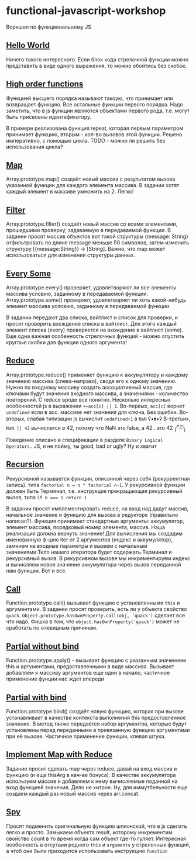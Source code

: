 # functional-javascript-workshop

Воркшоп по функциональному JS

## [Hello World](./hello-worls.js)
Ничего такого интересного.
Если блок кода стрелочной функции можно представить в виде одного выражения, то можно обойтись без скобок.

## [High order functions](./high-order-functions.js)
Функцией высшего порядка называют такоую, что принимает или возвращает функцию.
Все остальные функции первого порядка.
Надо заметить, что в js функции являются объектами первого рода, т.е. могут быть присвоены идентификатору.

В примере реализована функция repeat, которая первым параметром принимает функцию, вторым - кол-во вызовов этой функции.
Решено императивно, с помощью цикла. TODO - можно ли решить без использования цикла?

## [Map](./map.js)
Array.prototype.map() создаёт новый массив с результатом вызова указанной функции для каждого элемента массива.
В задании хотят каждый элемент в массиве умножить на 2. Легко!

## [Filter](./filter.js)
Array.prototype.filter() создаёт новый массив со всеми элементами, прошедшими проверку, задаваемую в передаваемой функции.
В задании просят массив объектов вот такой структуры {message: String} отфильтровать по длине message меньше 50 символов, 
затем изменить структуру [{message:String}} -> [String]. Важно, что map может использоваться для изменении структуры данных.

## [Every Some](./every-some.js)
Array.prototype.every() проверяет, удовлетворяют ли все элементы массива условию, заданному в передаваемой функции.
Array.prototype.some() проверяет, удовлетворяет ли хоть какой-нибудь элемент массива условию, заданному в передаваемой функции.

В задании передают два списка, вайтлист и список для проверки, и просят проверить вхождение списка в вайтлист. 
Для этого каждый элемент списка (every) проверяется на вхождение в вайтлист (some).
Еще одна важная особенность стрелочных функций - можно опустить круглые скобки для функции одного аргумента!

## [Reduce](./reduce.js)
Array.prototype.reduce() применяет функцию к аккумулятору и каждому значению массива (слева-направо), сводя его к одному значению.
Нужно по входному массиву создать ассоциативный массив, где ключами будут значения входного массива, а значениями - количество повторений.
С reduce вроде все понятно.
Несколько интересных особенностей js в выражении `++acc[c] || 1`. 
Во-первых, `acc[c]` вернет `undefined` если в асс. массиве нет значения для ключа. Без ошибки. 
Во-вторых, слабая типизации js вычислит `undefined+1` в `NaN` ʕ•ᴥ•ʔ 
В-третьих, `NaN || 42` вычислится в 42, потому что NaN это false, а 42.. это 42 ༼ ͒ ̶ ͒༽
Поведение описано в спецификации в разделе `Binary Logical Operators.`
JS, я не пойму, ты good, bad or ugly?
Ну и хватит

## [Recursion](./recursion.js)
Рекурсивной называется функция, описанной через себя (рекуррентная запись). типа `factorial n = n * factorial n-1`.
У рекурсивной функции должен быть Терминал, т.е. инструкция прекращающая рекурсивный вызов, типа `if n === 1 return 1`

В задании просят имплементировать reduce, на вход над дадут массив, начальное значение и функцию для вызова в редукторе (правильно написал?).
Функция принимает стандартные аргументы: аккумулятор, элемент массива, порядковый номер элемента, массив.
Наша реализация должна вернуть значение! Для вычисления мы создадим именованную ф-цию iter от 2 аргументов (индекс и аккумулятор), замкнем на входные параметры
и вызвем с начальным значениями.Тело нашего итератора будет содержать Терминал и рекурсивный вызов. 
В рекурсивном вызове мы инкрементируем индекс и вычисляем новое значение аккумулятора через вызов переданной нам функции.
Вот и все.

## [Call](./call.js)
Function.prototype.call() вызывает функцию с установленными `this` и аргументами.
В задании просят проверить, есть ли у объекта свойство `quack`. 
`Object.prototype.hasOwnProperty.call(obj, 'quack')` сделает все что надо. 
Фишка в том, что `object.hasOwnProperty('quack')` может не сработать по очевидным причинам.

## [Partial without bind](./partial-without-bind.js)
Function.prototype.apply() - вызывает функцию с указанным значением this и аргументами, предоставленными в виде массива.
Вызывает добавляем к массиву аргументов еще один в начало, частичное применение фунции нас ждет впереди

## [Partial with bind](./partial-with-bind.js)
Function.prototype.bind() создаёт новую функцию, которая при вызове устанавливает в качестве контекста выполнения this предоставленное значение. 
В метод также передаётся набор аргументов, которые будут установлены перед переданными в привязанную функцию аргументами при её вызове.
Частичное применение функции, клевая штука.

## [Implement Map with Reduce](./map-with-reduce.js)
Задание просит сделать map через reduce, давай на вход массив и функцию (и еще thisArg в кач-ве бонуса). 
В качестве аккумулятора используем массив и добавляем к нему вычисляемые поданной на вход функцией значения. Дело не хитрое.
Ну, для иммутбельности еще создаем каждый раз новый массив через arr.concat.

## [Spy](./spy.js)
Просят подменить оригинальную функцию шпионской, что в js сделать легко и просто.
Замыкаем объекта result, которому инкрементим свойство count в то время когда сам объект где-то гуляет.
Интересная особенность в отсутвии родного `this` и `arguments` у стрелочных функций, а чтоб они были приходится использовать инструкцию `function`


